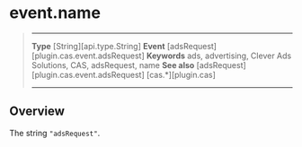 # event.name

> --------------------- ------------------------------------------------------------------------------------------
> __Type__              [String][api.type.String]
> __Event__             [adsRequest][plugin.cas.event.adsRequest]
> __Keywords__          ads, advertising, Clever Ads Solutions, CAS, adsRequest, name
> __See also__			[adsRequest][plugin.cas.event.adsRequest]
>						[cas.*][plugin.cas]
> --------------------- ------------------------------------------------------------------------------------------

## Overview

The string `"adsRequest"`.